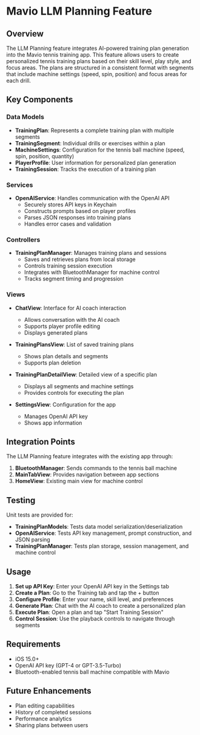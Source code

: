 # Mavio LLM Planning Feature

## Overview

The LLM Planning feature integrates AI-powered training plan generation into the Mavio tennis training app. This feature allows users to create personalized tennis training plans based on their skill level, play style, and focus areas. The plans are structured in a consistent format with segments that include machine settings (speed, spin, position) and focus areas for each drill.

## Key Components

### Data Models

- **TrainingPlan**: Represents a complete training plan with multiple segments
- **TrainingSegment**: Individual drills or exercises within a plan
- **MachineSettings**: Configuration for the tennis ball machine (speed, spin, position, quantity)
- **PlayerProfile**: User information for personalized plan generation
- **TrainingSession**: Tracks the execution of a training plan

### Services

- **OpenAIService**: Handles communication with the OpenAI API
  - Securely stores API keys in Keychain
  - Constructs prompts based on player profiles
  - Parses JSON responses into training plans
  - Handles error cases and validation

### Controllers

- **TrainingPlanManager**: Manages training plans and sessions
  - Saves and retrieves plans from local storage
  - Controls training session execution
  - Integrates with BluetoothManager for machine control
  - Tracks segment timing and progression

### Views

- **ChatView**: Interface for AI coach interaction
  - Allows conversation with the AI coach
  - Supports player profile editing
  - Displays generated plans
  
- **TrainingPlansView**: List of saved training plans
  - Shows plan details and segments
  - Supports plan deletion
  
- **TrainingPlanDetailView**: Detailed view of a specific plan
  - Displays all segments and machine settings
  - Provides controls for executing the plan
  
- **SettingsView**: Configuration for the app
  - Manages OpenAI API key
  - Shows app information

## Integration Points

The LLM Planning feature integrates with the existing app through:

1. **BluetoothManager**: Sends commands to the tennis ball machine
2. **MainTabView**: Provides navigation between app sections
3. **HomeView**: Existing main view for machine control

## Testing

Unit tests are provided for:

- **TrainingPlanModels**: Tests data model serialization/deserialization
- **OpenAIService**: Tests API key management, prompt construction, and JSON parsing
- **TrainingPlanManager**: Tests plan storage, session management, and machine control

## Usage

1. **Set up API Key**: Enter your OpenAI API key in the Settings tab
2. **Create a Plan**: Go to the Training tab and tap the + button
3. **Configure Profile**: Enter your name, skill level, and preferences
4. **Generate Plan**: Chat with the AI coach to create a personalized plan
5. **Execute Plan**: Open a plan and tap "Start Training Session"
6. **Control Session**: Use the playback controls to navigate through segments

## Requirements

- iOS 15.0+
- OpenAI API key (GPT-4 or GPT-3.5-Turbo)
- Bluetooth-enabled tennis ball machine compatible with Mavio

## Future Enhancements

- Plan editing capabilities
- History of completed sessions
- Performance analytics
- Sharing plans between users
